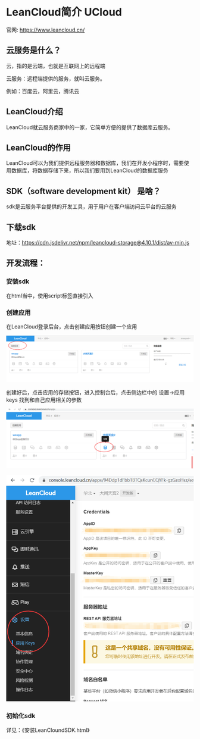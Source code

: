 # LeanCloud简介 UCloud

官网: https://www.leancloud.cn/

## 云服务是什么？
云，指的是云端，也就是互联网上的远程端

云服务：远程端提供的服务，就叫云服务。

例如：百度云，阿里云，腾讯云

## LeanCloud介绍
LeanCloud就云服务商家中的一家，它简单方便的提供了数据库云服务。

## LeanCloud的作用
LeanCloud可以为我们提供远程服务器和数据库，我们在开发小程序时，需要使用数据库，将数据存储下来，所以我们要用到LeanCloud的数据库服务

## SDK（software development kit） 是啥？
sdk是云服务平台提供的开发工具，用于用户在客户端访问云平台的云服务

## 下载sdk
地址：https://cdn.jsdelivr.net/npm/leancloud-storage@4.10.1/dist/av-min.js

## 开发流程：
### 安装sdk
在html当中，使用script标签直接引入

### 创建应用
在LeanCloud登录后台，点击创建应用按钮创建一个应用

![](./img/sample1.png)

创建好后，点击应用的存储按钮，进入控制台后，点击侧边栏中的 设置->应用keys 找到和自己应用相关的参数

![](./img/sample2.png)

![](./img/sample3.png)

### 初始化sdk
详见：《安装LeanCloundSDK.html》
